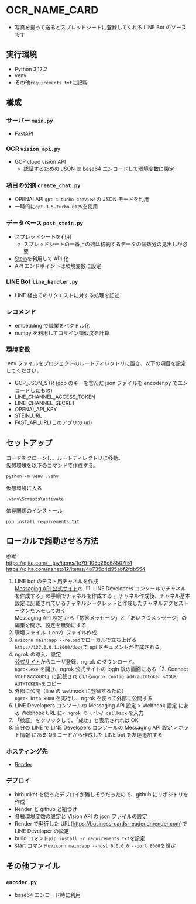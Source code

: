 # OCR_NAME_CARD

- 写真を撮って送るとスプレッドシートに登録してくれる LINE Bot のソースです

## 実行環境

- Python 3.12.2
- venv
- その他`requirements.txt`に記載

## 構成

### サーバー `main.py`

- FastAPI

### OCR `vision_api.py`

- GCP cloud vision API
  - 認証するための JSON は base64 エンコードして環境変数に設定

### 項目の分割 `create_chat.py`

- OPENAI API `gpt-4-turbo-preview` の JSON モードを利用
- 一時的に`gpt-3.5-turbo-0125`を使用

### データベース `post_stein.py`

- スプレッドシートを利用
  - スプレッドシートの一番上の列は格納するデータの個数分の見出しが必要
- [Stein](https://steinhq.com/)を利用して API 化
- API エンドポイントは環境変数に設定

### LINE Bot `line_handler.py`

- LINE 経由でのリクエストに対する処理を記述

### レコメンド

- embedding で職業をベクトル化
- numpy を利用してコサイン類似度を計算

### 環境変数

.env ファイルをプロジェクトのルートディレクトリに置き、以下の項目を設定してください。

- GCP_JSON_STR (gcp のキーを含んだ json ファイルを encoder.py でエンコードしたもの)
- LINE_CHANNEL_ACCESS_TOKEN
- LINE_CHANNEL_SECRET
- OPENAI_API_KEY
- STEIN_URL
- FAST_API_URL(このアプリの url)

## セットアップ

コードをクローンし、ルートディレクトリに移動。<br>
仮想環境を以下のコマンドで作成する。

```
python -m venv .venv
```

仮想環境に入る

```
.venv\Scripts\activate
```

依存関係のインストール

```
pip install requirements.txt
```

## ローカルで起動させる方法

参考<br>
https://qiita.com/__jay/items/1e79f105e26e68507f51<br>
https://qiita.com/nanato12/items/4b735b4d95abf2fdb554<br>

1. LINE bot のテスト用チャネルを作成<br>
   [Messaging API 公式サイト](https://developers.line.biz/ja/docs/messaging-api/getting-started/)の「1. LINE Developers コンソールでチャネルを作成する」の手順でチャネルを作成する 。チャネル作成後、チャネル基本設定に記載されているチャネルシークレットと作成したチャネルアクセストークンをメモしておく<br>
   Messaging API 設定 から「応答メッセージ」と「あいさつメッセージ」の編集を開き、設定を無効にする
2. 環境ファイル（.env）ファイル作成 <br>
3. `uvicorn main:app --reload`でローカルで立ち上げる<br>
   `http://127.0.0.1:8000/docs`で api ドキュメントが作成される。
4. ngrok の導入、設定<br>
   [公式サイト](https://dashboard.ngrok.com/)からユーザ登録、ngrok のダウンロード。<br>
   `ngrok.exe` を開き、ngrok 公式サイトの login 後の画面にある「2. Connect your account」に記載されている`ngrok config add-authtoken <YOUR AUTHTOKEN>`をコピー<br>
5. 外部に公開（line の webhook に登録するため）<br>
   `ngrok http 8000` を実行し、ngrok を使って外部に公開する
6. LINE Developers コンソールの Messaging API 設定 > Webhook 設定 にある Webhook URL に`< ngrok の url>/ callback` を入力
7. 「検証」をクリックして、「成功」と表示されれば OK
8. 自分の LINE で LINE Developers コンソールの Messaging API 設定 > ボット情報 にある QR コードから作成した LINE bot を友達追加する

### ホスティング先

- [Render](https://render.com/)

### デプロイ

- bitbucket を使ったデプロイが難しそうだったので、github にリポジトリを作成
- Render と github と紐づけ
- 各種環境変数の設定と Vision API の json ファイルの設定
- Render で発行した URL(https://business-cards-reader.onrender.com)でLINE Developer の設定
- build コマンド`pip install -r requirements.txt`を設定
- start コマンド`uvicorn main:app --host 0.0.0.0 --port 8000`を設定

## その他ファイル

### `encoder.py`

- base64 エンコード時に利用
